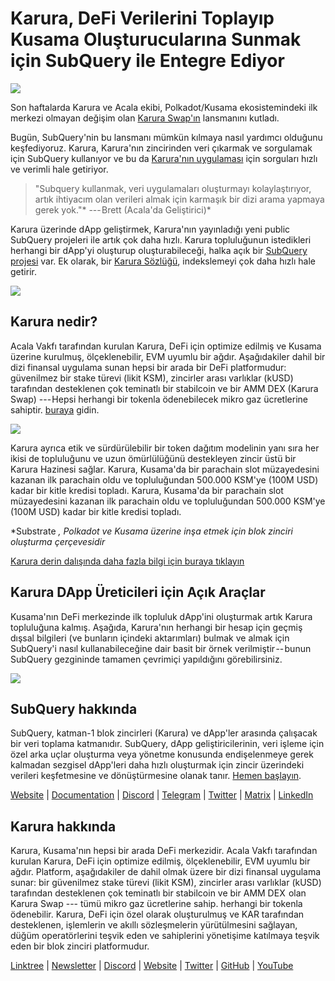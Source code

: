 # Karura, DeFi Verilerini Toplayıp Kusama Oluşturucularına Sunmak için SubQuery ile Entegre Ediyor

![](https://cdn-images-1.medium.com/max/1600/0*EBj5be1webNUchfi)

Son haftalarda Karura ve Acala ekibi, Polkadot/Kusama ekosistemindeki ilk merkezi olmayan değişim olan [Karura Swap'ın](https://apps.karura.network/) lansmanını kutladı.

Bugün, SubQuery'nin bu lansmanı mümkün kılmaya nasıl yardımcı olduğunu keşfediyoruz. Karura, Karura'nın zincirinden veri çıkarmak ve sorgulamak için SubQuery kullanıyor ve bu da [Karura'nın uygulaması](https://apps.karura.network/) için sorguları hızlı ve verimli hale getiriyor.

> "Subquery kullanmak, veri uygulamaları oluşturmayı kolaylaştırıyor, artık ihtiyacım olan verileri almak için karmaşık bir dizi arama yapmaya gerek yok."* --- Brett (Acala'da Geliştirici)*

Karura üzerinde dApp geliştirmek, Karura'nın yayınladığı yeni public SubQuery projeleri ile artık çok daha hızlı. Karura topluluğunun istedikleri herhangi bir dApp'yi oluşturup oluşturabileceği, halka açık bir [SubQuery projesi](https://explorer.subquery.network/subquery/AcalaNetwork/karura) var. Ek olarak, bir [Karura Sözlüğü](https://explorer.subquery.network/subquery/AcalaNetwork/karura-dictionary), indekslemeyi çok daha hızlı hale getirir.

![](https://cdn-images-1.medium.com/max/1600/1*vvI_pI93mhe4kzSNQ2yMoQ.png)

## Karura nedir?

Acala Vakfı tarafından kurulan Karura, DeFi için optimize edilmiş ve Kusama üzerine kurulmuş, ölçeklenebilir, EVM uyumlu bir ağdır. Aşağıdakiler dahil bir dizi finansal uygulama sunan hepsi bir arada bir DeFi platformudur: güvenilmez bir stake türevi (likit KSM), zincirler arası varlıklar (kUSD) tarafından desteklenen çok teminatlı bir stabilcoin ve bir AMM DEX (Karura Swap) --- Hepsi herhangi bir tokenla ödenebilecek mikro gaz ücretlerine sahiptir. [buraya](http://apps.karura.network) gidin.

![](https://cdn-images-1.medium.com/max/1600/0*g174RcFJwJcw2ITS)

Karura ayrıca etik ve sürdürülebilir bir token dağıtım modelinin yanı sıra her ikisi de topluluğunu ve uzun ömürlülüğünü destekleyen zincir üstü bir Karura Hazinesi sağlar. Karura, Kusama'da bir parachain slot müzayedesini kazanan ilk parachain oldu ve topluluğundan 500.000 KSM'ye (100M USD) kadar bir kitle kredisi topladı. Karura, Kusama'da bir parachain slot müzayedesini kazanan ilk parachain oldu ve topluluğundan 500.000 KSM'ye (100M USD) kadar bir kitle kredisi topladı.

*Substrate *, Polkadot ve Kusama üzerine inşa etmek için blok zinciri oluşturma çerçevesidir*

[Karura derin dalışında daha fazla bilgi için buraya tıklayın](https://medium.com/acalanetwork/countdown-to-karura-a-deep-dive-on-the-defi-hub-of-kusama-410066fc1e1f)

## Karura DApp Üreticileri için Açık Araçlar

Kusama'nın DeFi merkezinde ilk topluluk dApp'ini oluşturmak artık Karura topluluğuna kalmış. Aşağıda, Karura'nın herhangi bir hesap için geçmiş dışsal bilgileri (ve bunların içindeki aktarımları) bulmak ve almak için SubQuery'i nasıl kullanabileceğine dair basit bir örnek verilmiştir -- bunun SubQuery gezgininde tamamen çevrimiçi yapıldığını görebilirsiniz.

![](https://cdn-images-1.medium.com/max/1600/0*t6stH0LeQC8M5fSp)

## SubQuery hakkında

SubQuery, katman-1 blok zincirleri (Karura) ve dApp'ler arasında çalışacak bir veri toplama katmanıdır. SubQuery, dApp geliştiricilerinin, veri işleme için özel arka uçlar oluşturma veya yönetme konusunda endişelenmeye gerek kalmadan sezgisel dApp'leri daha hızlı oluşturmak için zincir üzerindeki verileri keşfetmesine ve dönüştürmesine olanak tanır. [Hemen başlayın](https://doc.subquery.network/).

[Website](https://subquery.network/) | [Documentation](https://doc.subquery.network/) | [Discord](https://discord.com/invite/78zg8aBSMG) | [Telegram](https://t.me/subquerynetwork) | [Twitter](https://twitter.com/subquerynetwork) | [Matrix](https://matrix.to/#/#subquery:matrix.org) | [LinkedIn](https://www.linkedin.com/company/subquery)

## Karura hakkında

Karura, Kusama'nın hepsi bir arada DeFi merkezidir. Acala Vakfı tarafından kurulan Karura, DeFi için optimize edilmiş, ölçeklenebilir, EVM uyumlu bir ağdır. Platform, aşağıdakiler de dahil olmak üzere bir dizi finansal uygulama sunar: bir güvenilmez stake türevi (likit KSM), zincirler arası varlıklar (kUSD) tarafından desteklenen çok teminatlı bir stabilcoin ve bir AMM DEX  olan Karura Swap --- tümü mikro gaz ücretlerine sahip. herhangi bir tokenla ödenebilir. Karura, DeFi için özel olarak oluşturulmuş ve KAR tarafından desteklenen, işlemlerin ve akıllı sözleşmelerin yürütülmesini sağlayan, düğüm operatörlerini teşvik eden ve sahiplerini yönetişime katılmaya teşvik eden bir blok zinciri platformudur.

[Linktree](http://linktr.ee/karuranetwork) | [Newsletter](https://share.hsforms.com/1X9RxkXk-R62I0VNbATaDXw4h8qc) | [Discord](https://discord.gg/vdbFVCH) | [Website](http://acala.network/karura) | [Twitter](https://twitter.com/KaruraNetwork) | [GitHub](https://github.com/AcalaNetwork/Acala) | [YouTube](http://youtube.com/c/acalanetwork)